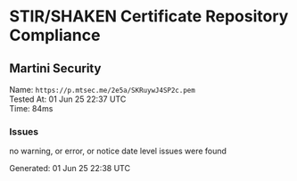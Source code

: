 # STIR/SHAKEN Certificate Repository Compliance

## Martini Security

Name: `https://p.mtsec.me/2e5a/SKRuywJ4SP2c.pem`\
Tested At: 01 Jun 25 22:37 UTC\
Time: 84ms

### Issues

no warning, or error, or notice date level issues were found

Generated: 01 Jun 25 22:38 UTC